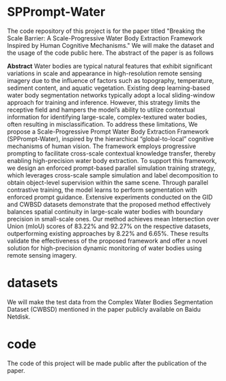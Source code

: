 # SPPrompt-Water
The code repository of this project is for the paper titled "Breaking the Scale Barrier: A Scale-Progressive Water Body Extraction Framework Inspired by Human Cognitive Mechanisms." We will make the dataset and the usage of the code public here. The abstract of the paper is as follows

**Abstract** 
Water bodies are typical natural features that exhibit significant variations in scale and appearance in high-resolution remote sensing imagery due to the influence of factors such as topography, temperature, sediment content, and aquatic vegetation. Existing deep learning-based water body segmentation networks typically adopt a local sliding-window approach for training and inference. However, this strategy limits the receptive field and hampers the model’s ability to utilize contextual information for identifying large-scale, complex-textured water bodies, often resulting in misclassification. To address these limitations, We propose a Scale-Progressive Prompt Water Body Extraction Framework (SPPrompt-Water), inspired by the hierarchical “global-to-local” cognitive mechanisms of human vision. The framework employs progressive prompting to facilitate cross-scale contextual knowledge transfer, thereby enabling high-precision water body extraction. To support this framework, we design an enforced prompt-based parallel simulation training strategy, which leverages cross-scale sample simulation and label decomposition to obtain object-level supervision within the same scene. Through parallel contrastive training, the model learns to perform segmentation with enforced prompt guidance. Extensive experiments conducted on the GID and CWBSD datasets demonstrate that the proposed method effectively balances spatial continuity in large-scale water bodies with boundary precision in small-scale ones. Our method achieves mean Intersection over Union (mIoU) scores of 83.22% and 92.27% on the respective datasets, outperforming existing approaches by 8.22% and 6.65%. These results validate the effectiveness of the proposed framework and offer a novel solution for high-precision dynamic monitoring of water bodies using remote sensing imagery.

# datasets
We will make the test data from the Complex Water Bodies Segmentation Dataset (CWBSD) mentioned in the paper publicly available on Baidu Netdisk.

# code
The code of this project will be made public after the publication of the paper.

